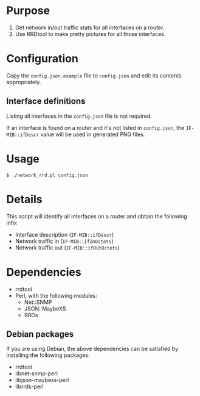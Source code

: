 # Purpose

1. Get network in/out traffic stats for all interfaces on a router.
2. Use RRDtool to make pretty pictures for all those interfaces.

# Configuration

Copy the `config.json.example` file to `config.json` and edit its contents appropriately.

## Interface definitions

Listing all interfaces in the `config.json` file is not required.

If an interface is found on a router and it's not listed in `config.json`, the
`IF-MIB::ifDescr` value will be used in generated PNG files.

# Usage

	$ ./network_rrd.pl config.json

# Details

This script will identify all interfaces on a router and obtain the following info:

- Interface description (`IF-MIB::ifDescr`)
- Network traffic in (`IF-MIB::ifInOctets`)
- Network traffic out (`IF-MIB::ifOutOctets`)

# Dependencies

- rrdtool
- Perl, with the following modules:
	- Net::SNMP
	- JSON::MaybeXS
	- RRDs

## Debian packages

If you are using Debian, the above dependencies can be satisfied by installing the following packages:

- rrdtool
- libnet-snmp-perl
- libjson-maybexs-perl
- librrds-perl

